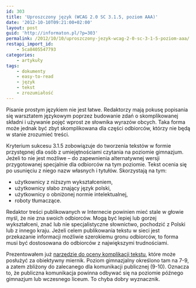 ```yaml
---
id: 303
title: 'Uproszczony język (WCAG 2.0 SC 3.1.5, poziom AAA)'
date: '2012-10-10T09:21:00+02:00'
layout: post
guid: 'http://informaton.pl/?p=303'
permalink: /2012/10/10/uproszczony-jezyk-wcag-2-0-sc-3-1-5-poziom-aaa/
restapi_import_id:
    - 5ca8405547793
categories:
    - artykuły
tags:
    - dokumenty
    - easy-to-read
    - język
    - tekst
    - zrozumiałość
---
```


Pisanie prostym językiem nie jest łatwe. Redaktorzy mają pokusę popisania się warsztatem językowym poprzez budowanie zdań o skomplikowanej składni i używanie pojęć wprost ze słownika wyrazów obcych. Taka forma może jednak być zbyt skomplikowana dla części odbiorców, którzy nie będą w stanie zrozumieć treści.

Kryterium sukcesu 3.1.5 zobowiązuje do tworzenia tekstów w formie przystępnej dla osób z umiejętnościami czytania na poziomie gimnazjum. Jeżeli to nie jest możliwe – do zapewnienia alternatywnej wersji przygotowanej specjalnie dla odbiorców na tym poziomie. Tekst ocenia się po usunięciu z niego nazw własnych i tytułów. Skorzystają na tym:

- użytkownicy z niższym wykształceniem,
- użytkownicy słabo znający język polski,
- użytkownicy o obniżonej normie intelektualnej,
- roboty tłumaczące.

Redaktor treści publikowanych w Internecie powinien mieć stale w głowie myśl, że nie zna swoich odbiorców. Mogą być lepiej lub gorzej wykształceni, znać lub nie specjalistyczne słownictwo, pochodzić z Polski lub z innego kraju. Jeżeli celem publikowania tekstu w sieci jest przekazanie informacji możliwie szerokiemu gronu odbiorców, to forma musi być dostosowana do odbiorców z największymi trudnościami.

Prezentowałem już [narzędzie do oceny komplikacji tekstu](http://www.logios.pl/), które może posłużyć za obiektywny miernik. Poziom gimnazjalny określono tam na 7-9, a zatem zbliżony do zalecanego dla komunikacji publicznej (9-10). Oznacza to, że publiczna komunikacja powinna odbywać się na poziomie późnego gimnazjum lub wczesnego liceum. To chyba dobry wyznacznik.